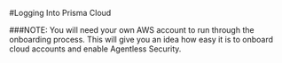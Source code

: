 #Logging Into Prisma Cloud

###NOTE: You will need your own AWS account to run through the onboarding process. This will give you an idea how easy it is to onboard cloud accounts and enable Agentless Security. 
